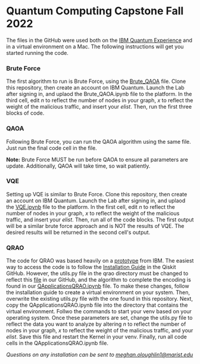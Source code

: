 # Quantum Computing Capstone Fall 2022

The files in the GitHub were used both on the [IBM Quantum Experience](https://quantum-computing.ibm.com/) and in a virtual environment on a Mac. The following instructions will get you started running the code.

### Brute Force

The first algorithm to run is Brute Force, using the [Brute_QAOA](https://github.com/meghanolo/cappingQuantumComputing/blob/main/Brute_QAOA.ipynb) file. Clone this repository, then create an account on IBM Quantum. Launch the Lab after signing in, and uplaod the Brute_QAOA.ipynb file to the platform. In the third cell, edit *n* to reflect the number of nodes in your graph, *x* to reflect the weight of the malicious traffic, and insert your *elist*. Then, run the first three blocks of code.

### QAOA

Following Brute Force, you can run the QAOA algorithm using the same file. Just run the final code cell in the file.

**Note:** Brute Force MUST be run before QAOA to ensure all parameters are update. Additionally, QAOA will take time, so wait patiently.

### VQE

Setting up VQE is similar to Brute Force. Clone this repository, then create an account on IBM Quantum. Launch the Lab after signing in, and uplaod the [VQE.ipynb](https://github.com/meghanolo/cappingQuantumComputing/blob/main/VQE.ipynb) file to the platform. In the first cell, edit *n* to reflect the number of nodes in your graph, *x* to reflect the weight of the malicious traffic, and insert your *elist*. Then, run all of the code blocks. The first output will be a similar brute force approach and is NOT the results of VQE. The desired results will be returned in the second cell's output.

### QRAO

The code for QRAO was based heavily on a [prototype](https://github.com/qiskit-community/prototype-qrao) from IBM. The easiest way to access the code is to follow the [Installation Guide](https://github.com/qiskit-community/prototype-qrao/blob/main/INSTALL.md) in the Qiskit GitHub. However, the utils.py file in the qrao directory must be changed to reflect this [file](https://github.com/meghanolo/cappingQuantumComputing/blob/main/qrao/utils.py) in our GitHub, and the algorithm to complete the encoding is found in our [QApplicationsQRAO.ipynb](https://github.com/meghanolo/cappingQuantumComputing/blob/main/QApplicationsQRAO.ipynb) file. To make these changes, follow the installation guide to create a virtual environment on your system. Then, overwrite the existing utils.py file with the one found in this repository. Next, copy the QApplicationsQRAO.ipynb file into the directory that contains the virtual environment. Follwo the commands to start your venv based on your operating system. Once these parameters are set, change the utils.py file to reflect the data you want to analyze by altering *n* to reflect the number of nodes in your graph, *x* to reflect the weight of the malicious traffic, and your *elist*. Save this file and restart the Kernel in your venv. Finally, run all code cells in the QApplicationsQRAO.ipynb file.

*Questions on any installation can be sent to meghan.oloughlin1@marist.edu*

